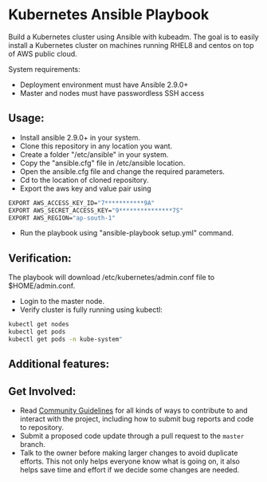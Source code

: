 # Kubernetes Ansible Playbook
Build a Kubernetes cluster using Ansible with kubeadm. The goal is to easily install a Kubernetes cluster on machines running RHEL8 and centos on top of AWS public cloud.

System requirements:

- Deployment environment must have Ansible 2.9.0+
- Master and nodes must have passwordless SSH access

## Usage:

- Install ansible 2.9.0+ in your system.
- Clone this repository in any location you want.
- Create a folder "/etc/ansible" in your system.
- Copy the "ansible.cfg" file in /etc/ansible location.
- Open the ansible.cfg file and change the required parameters.
- Cd to the location of cloned repository.
- Export the aws key and value pair using
 
 ```sh
 EXPORT AWS_ACCESS_KEY_ID="7***********9A"
 EXPORT AWS_SECRET_ACCESS_KEY="9***************7S"
 EXPORT AWS_REGION="ap-south-1"
 ```
 
 - Run the playbook using "ansible-playbook setup.yml" command.

## Verification:

The playbook will download /etc/kubernetes/admin.conf file to $HOME/admin.conf.
- Login to the master node.
- Verify cluster is fully running using kubectl:

```sh
kubectl get nodes
kubectl get pods
kubectl get pods -n kube-system"
```

## Additional features:



## Get Involved:
*  Read [Community Guidelines](<https://github.com/yadvi12/K8s-Ansible-Playbook/blob/main/CONTRIBUTING.md>) for all
   kinds of ways to contribute to and interact with the project,
   including how to submit bug reports and
   code to repository.
*  Submit a proposed code update through a pull request to the ``master`` branch.
*  Talk to the owner before making larger changes
   to avoid duplicate efforts. This not only helps everyone
   know what is going on, it also helps save time and effort if we decide
   some changes are needed.
